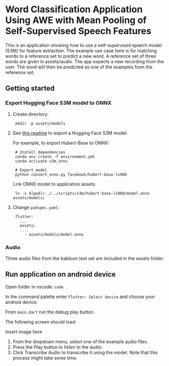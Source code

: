 # Word Classification Application Using AWE with Mean Pooling of Self-Supervised Speech Features

This is an application showing how to use a self-supervised speech model (S3M) for feature extraction. The example use case here is for matching words to a reference set to predict a new word. A reference set of three words are given in assets/audio. The app expects a new recording from the user. The word will then be predicted as one of the examples from the reference set.

## Getting started

### Export Hugging Face S3M model to ONNX

1. Create directory:

		mkdir -p assets/models

2. See [this readme](../../scripts/self_supervised) to export a Hugging Face S3M model.

	For example, to export Hubert-Base to ONNX:

   		# Install dependencies
		conda env create -f environment.yml
		conda activate s3m_onnx

   		# Export model
		python convert_onnx.py facebook/hubert-base-ls960
   
	Link ONNX model to application assets:

		ln -s $(pwd)/../../scripts/s3m/hubert-base-ls960/model.onnx assets/models/


4. Change `pubspec.yaml`:
	
		flutter:
		  ...
		  assets:
		  ....
		    - assets/models/model.onnx

### Audio

Three audio files from the babloon test set are included in the assets folder.

## Run application on android device

Open folder in vscode: `code .`

In the command palette enter `Flutter: Select device` and choose your android device.

From `main.dart` run the debug play button.

The following screen should load:

Insert image here

1. From the dropdown menu, select one of the example audio files.
2. Press the Play button to listen to the audio.
3. Click Transcribe Audio to transcribe it using the model. Note that this process might take some time.
